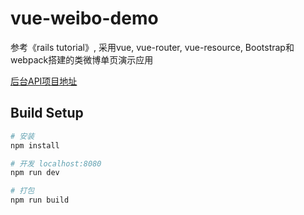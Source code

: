 # vue-weibo-demo

参考《rails tutorial》, 采用vue, vue-router, vue-resource, Bootstrap和webpack搭建的类微博单页演示应用

[后台API项目地址](https://github.com/shinkxw/rails-api-demo)

## Build Setup

``` bash
# 安装
npm install

# 开发 localhost:8080
npm run dev

# 打包
npm run build
```
